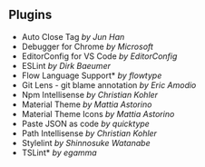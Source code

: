 ## Plugins

- Auto Close Tag *by Jun Han*
- Debugger for Chrome *by Microsoft*
- EditorConfig for VS Code *by EditorConfig*
- ESLint *by Dirk Baeumer*
- Flow Language Support* *by flowtype*
- Git Lens - git blame annotation *by Eric Amodio*
- Npm Intellisense *by Christian Kohler*
- Material Theme *by Mattia Astorino*
- Material Theme Icons *by Mattia Astorino*
- Paste JSON as code *by quicktype*
- Path Intellisense *by Christian Kohler*
- Stylelint *by Shinnosuke Watanabe*
- TSLint* *by egamma*
